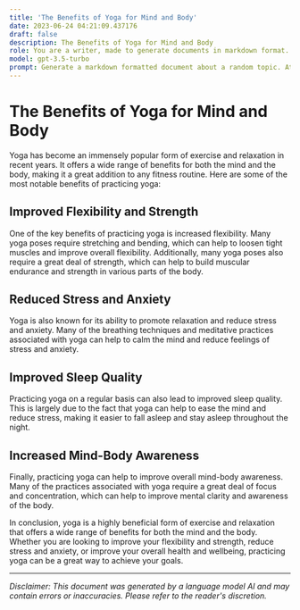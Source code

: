 ```yaml
---
title: 'The Benefits of Yoga for Mind and Body'
date: 2023-06-24 04:21:09.437176
draft: false
description: The Benefits of Yoga for Mind and Body
role: You are a writer, made to generate documents in markdown format. It is very important that all of the documents you generate are in valid markdown format.
model: gpt-3.5-turbo
prompt: Generate a markdown formatted document about a random topic. At the bottom, include a disclaimer explaining that the document was generated by you. The first line of the document should be the title. Make sure that the entire document is in proper markdown format, using a mix of various tags to make the document visually appealing.
---
```


# The Benefits of Yoga for Mind and Body

Yoga has become an immensely popular form of exercise and relaxation in recent years. It offers a wide range of benefits for both the mind and the body, making it a great addition to any fitness routine. Here are some of the most notable benefits of practicing yoga:

## Improved Flexibility and Strength

One of the key benefits of practicing yoga is increased flexibility. Many yoga poses require stretching and bending, which can help to loosen tight muscles and improve overall flexibility. Additionally, many yoga poses also require a great deal of strength, which can help to build muscular endurance and strength in various parts of the body.

## Reduced Stress and Anxiety

Yoga is also known for its ability to promote relaxation and reduce stress and anxiety. Many of the breathing techniques and meditative practices associated with yoga can help to calm the mind and reduce feelings of stress and anxiety.

## Improved Sleep Quality

Practicing yoga on a regular basis can also lead to improved sleep quality. This is largely due to the fact that yoga can help to ease the mind and reduce stress, making it easier to fall asleep and stay asleep throughout the night.

## Increased Mind-Body Awareness

Finally, practicing yoga can help to improve overall mind-body awareness. Many of the practices associated with yoga require a great deal of focus and concentration, which can help to improve mental clarity and awareness of the body.

In conclusion, yoga is a highly beneficial form of exercise and relaxation that offers a wide range of benefits for both the mind and the body. Whether you are looking to improve your flexibility and strength, reduce stress and anxiety, or improve your overall health and wellbeing, practicing yoga can be a great way to achieve your goals.

---

*Disclaimer: This document was generated by a language model AI and may contain errors or inaccuracies. Please refer to the reader's discretion.*